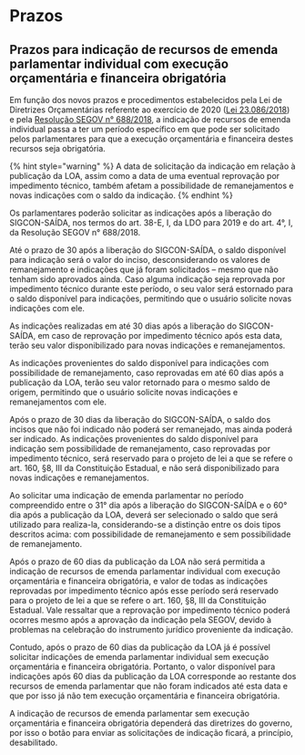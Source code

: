 # Prazos

## Prazos para indicação de recursos de emenda parlamentar individual com execução orçamentária e financeira obrigatória

Em função dos novos prazos e procedimentos estabelecidos pela Lei de Diretrizes Orçamentárias referente ao exercício de 2020 \([Lei 23.086/2018](https://www.almg.gov.br/consulte/legislacao/completa/completa.html?ano=2018&num=23086&tipo=LEI)\) e pela [Resolução SEGOV n° 688/2018](http://www.sigconsaida.mg.gov.br/images/resolucoes/resolucao_segov_688_2018_12_28.pdf), a indicação de recursos de emenda individual passa a ter um período específico em que pode ser solicitado pelos parlamentares para que a execução orçamentária e financeira destes recursos seja obrigatória. 

{% hint style="warning" %}
A data de solicitação da indicação em relação à publicação da LOA, assim como a data de uma eventual reprovação por impedimento técnico, também afetam a possibilidade de remanejamentos e novas indicações com o saldo da indicação.
{% endhint %}

Os parlamentares poderão solicitar as indicações após a liberação do SIGCON-SAÍDA, nos termos do art. 38-E, I, da LDO para 2019 e do art. 4°, I, da Resolução SEGOV n° 688/2018. 

Até o prazo de 30 após a liberação do SIGCON-SAÍDA, o saldo disponível para indicação será o valor do inciso, desconsiderando os valores de remanejamento e indicações que já foram solicitados – mesmo que não tenham sido aprovados ainda. Caso alguma indicação seja reprovada por impedimento técnico durante este período, o seu valor será estornado para o saldo disponível para indicações, permitindo que o usuário solicite novas indicações com ele.

As indicações realizadas em até 30 dias após a liberação do SIGCON-SAÍDA, em caso de reprovação por impedimento técnico após esta data, terão seu valor disponibilizado para novas indicações e remanejamentos.

 As indicações provenientes do saldo disponível para indicações com possibilidade de remanejamento, caso reprovadas em até 60 dias após a publicação da LOA, terão seu valor retornado para o mesmo saldo de origem, permitindo que o usuário solicite novas indicações e remanejamentos com ele.

Após o prazo de 30 dias da liberação do SIGCON-SAÍDA, o saldo dos incisos que não foi indicado não poderá ser remanejado, mas ainda poderá ser indicado. As indicações provenientes do saldo disponível para indicação sem possibilidade de remanejamento, caso reprovadas por impedimento técnico, será reservado para o projeto de lei a que se refere o art. 160, §8, III da Constituição Estadual, e não será disponibilizado para novas indicações e remanejamentos.

Ao solicitar uma indicação de emenda parlamentar no período compreendido entre o 31° dia após a liberação do SIGCON-SAÍDA e o 60° dia após a publicação da LOA, deverá ser selecionado o saldo que será utilizado para realiza-la, considerando-se a distinção entre os dois tipos descritos acima: com possibilidade de remanejamento e sem possibilidade de remanejamento.

Após o prazo de 60 dias da publicação da LOA não será permitida a indicação de recursos de emenda parlamentar individual com execução orçamentária e financeira obrigatória, e valor de todas as indicações reprovadas por impedimento técnico após esse período será reservado para o projeto de lei a que se refere o art. 160, §8, III da Constituição Estadual. Vale ressaltar que a reprovação por impedimento técnico poderá ocorres mesmo após a aprovação da indicação pela SEGOV, devido à problemas na celebração do instrumento jurídico proveniente da indicação.

Contudo, após o prazo de 60 dias da publicação da LOA já é possível solicitar indicações de emenda parlamentar individual sem execução orçamentária e financeira obrigatória. Portanto, o valor disponível para indicações após 60 dias da publicação da LOA corresponde ao restante dos recursos de emenda parlamentar que não foram indicados até esta data e que por isso já não tem execução orçamentária e financeira obrigatória.

A indicação de recursos de emenda parlamentar sem execução orçamentária e financeira obrigatória dependerá das diretrizes do governo, por isso o botão para enviar as solicitações de indicação ficará, a princípio, desabilitado.

